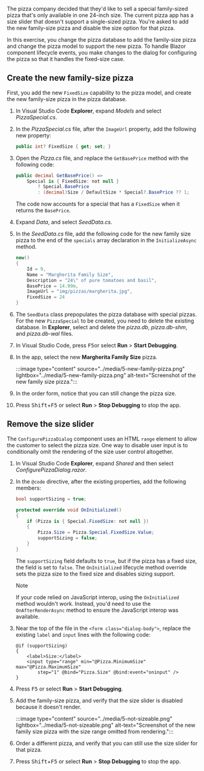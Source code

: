 
The pizza company decided that they'd like to sell a special family-sized pizza that's only available in one 24-inch size. The current pizza app has a size slider that doesn't support a single-sized pizza. You're asked to add the new family-size pizza and disable the size option for that pizza.

In this exercise, you change the pizza database to add the family-size pizza and change the pizza model to support the new pizza. To handle Blazor component lifecycle events, you make changes to the dialog for configuring the pizza so that it handles the fixed-size case.

## Create the new family-size pizza

First, you add the new `FixedSize` capability to the pizza model, and create the new family-size pizza in the pizza database.

1. In Visual Studio Code **Explorer**, expand *Models* and select *PizzaSpecial.cs*.
1. In the *PizzaSpecial.cs* file, after the `ImageUrl` property, add the following new property:

   ```csharp
   public int? FixedSize { get; set; }
   ```

1. Open the *Pizza.cs* file, and replace the `GetBasePrice` method with the following code:

   ```csharp
   public decimal GetBasePrice() =>
       Special is { FixedSize: not null }
           ? Special.BasePrice
           : (decimal)Size / DefaultSize * Special?.BasePrice ?? 1;
   ```

   The code now accounts for a special that has a `FixedSize` when it returns the `BasePrice`.

1. Expand *Data*, and select *SeedData.cs*.

1. In the *SeedData.cs* file, add the following code for the new family size pizza to the end of the `specials` array declaration in the `InitializeAsync` method.

   ```csharp
   new()
   {
       Id = 9,
       Name = "Margherita Family Size",
       Description = "24\" of pure tomatoes and basil",
       BasePrice = 14.99m,
       ImageUrl = "img/pizzas/margherita.jpg",
       FixedSize = 24
   }
   ```

1. The `SeedData` class prepopulates the pizza database with special pizzas. For the new `PizzaSpecial` to be created, you need to delete the existing database. In **Explorer**, select and delete the *pizza.db*, *pizza.db-shm*, and *pizza.db-wal* files.

1. In Visual Studio Code, press <kbd>F5</kbd>or select **Run** > **Start Debugging**.

1. In the app, select the new **Margherita Family Size** pizza.

   :::image type="content" source="../media/5-new-family-pizza.png" lightbox="../media/5-new-family-pizza.png" alt-text="Screenshot of the new family size pizza.":::

1. In the order form, notice that you can still change the pizza size.

1. Press <kbd>Shift</kbd>+<kbd>F5</kbd> or select **Run** > **Stop Debugging** to stop the app.

## Remove the size slider

The `ConfigurePizzaDialog` component uses an HTML `range` element to allow the customer to select the pizza size. One way to disable user input is to conditionally omit the rendering of the size user control altogether.

1. In Visual Studio Code **Explorer**, expand *Shared* and then select *ConfigurePizzaDialog.razor*.
1. In the `@code` directive, after the existing properties, add the following members:

   ```csharp
   bool supportSizing = true;
   
   protected override void OnInitialized()
   {
       if (Pizza is { Special.FixedSize: not null })
       {
           Pizza.Size = Pizza.Special.FixedSize.Value;
           supportSizing = false;
       }
   }
   ```

    The `supportSizing` field defaults to `true`, but if the pizza has a fixed size, the field is set to `false`. The `OnInitialized` lifecycle method override sets the pizza size to the fixed size and disables sizing support.

   >[!NOTE]
   >If your code relied on JavaScript interop, using the `OnInitialized` method wouldn't work. Instead, you'd need to use the `OnAfterRenderAsync` method to ensure the JavaScript interop was available.

1. Near the top of the file in the `<form class="dialog-body">`, replace the existing `label` and `input` lines with the following code:

   ```razor
   @if (supportSizing)
   {
       <label>Size:</label>
       <input type="range" min="@Pizza.MinimumSize" max="@Pizza.MaximumSize"
           step="1" @bind="Pizza.Size" @bind:event="oninput" />
   }
   ```

1. Press <kbd>F5</kbd> or select **Run** > **Start Debugging**.

1. Add the family-size pizza, and verify that the size slider is disabled because it doesn't render.

    :::image type="content" source="../media/5-not-sizeable.png" lightbox="../media/5-not-sizeable.png" alt-text="Screenshot of the new family size pizza with the size range omitted from rendering.":::

1. Order a different pizza, and verify that you can still use the size slider for that pizza.

1. Press <kbd>Shift</kbd>+<kbd>F5</kbd> or select **Run** > **Stop Debugging** to stop the app.

